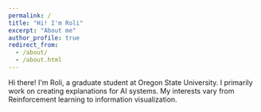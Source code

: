 ```yaml
---
permalink: /
title: "Hi! I'm Roli"
excerpt: "About me"
author_profile: true
redirect_from:
  - /about/
  - /about.html
---
```


Hi there! I'm Roli, a graduate student at Oregon State University. I primarily work on creating explanations for AI systems. My interests vary from Reinforcement learning to information visualization.
